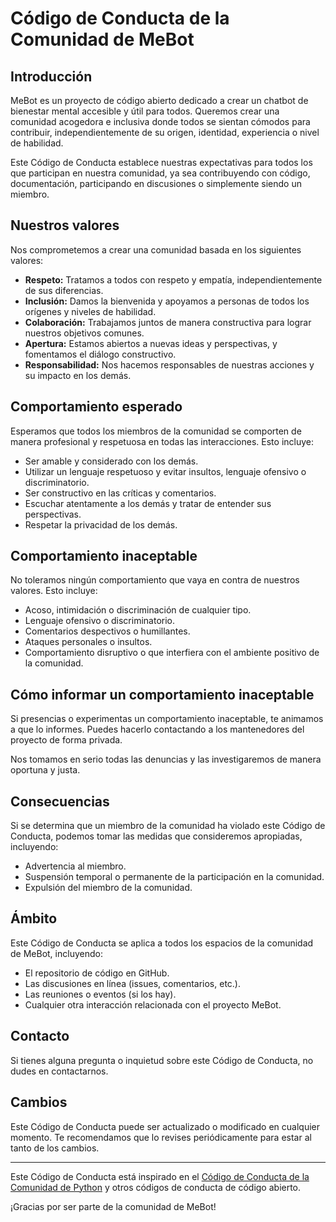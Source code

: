 # Código de Conducta de la Comunidad de MeBot

## Introducción

MeBot es un proyecto de código abierto dedicado a crear un chatbot de bienestar mental accesible y útil para todos. Queremos crear una comunidad acogedora e inclusiva donde todos se sientan cómodos para contribuir, independientemente de su origen, identidad, experiencia o nivel de habilidad.

Este Código de Conducta establece nuestras expectativas para todos los que participan en nuestra comunidad, ya sea contribuyendo con código, documentación, participando en discusiones o simplemente siendo un miembro.

## Nuestros valores

Nos comprometemos a crear una comunidad basada en los siguientes valores:

*   **Respeto:** Tratamos a todos con respeto y empatía, independientemente de sus diferencias.
*   **Inclusión:** Damos la bienvenida y apoyamos a personas de todos los orígenes y niveles de habilidad.
*   **Colaboración:** Trabajamos juntos de manera constructiva para lograr nuestros objetivos comunes.
*   **Apertura:** Estamos abiertos a nuevas ideas y perspectivas, y fomentamos el diálogo constructivo.
*   **Responsabilidad:** Nos hacemos responsables de nuestras acciones y su impacto en los demás.

## Comportamiento esperado

Esperamos que todos los miembros de la comunidad se comporten de manera profesional y respetuosa en todas las interacciones. Esto incluye:

*   Ser amable y considerado con los demás.
*   Utilizar un lenguaje respetuoso y evitar insultos, lenguaje ofensivo o discriminatorio.
*   Ser constructivo en las críticas y comentarios.
*   Escuchar atentamente a los demás y tratar de entender sus perspectivas.
*   Respetar la privacidad de los demás.

## Comportamiento inaceptable

No toleramos ningún comportamiento que vaya en contra de nuestros valores. Esto incluye:

*   Acoso, intimidación o discriminación de cualquier tipo.
*   Lenguaje ofensivo o discriminatorio.
*   Comentarios despectivos o humillantes.
*   Ataques personales o insultos.
*   Comportamiento disruptivo o que interfiera con el ambiente positivo de la comunidad.

## Cómo informar un comportamiento inaceptable

Si presencias o experimentas un comportamiento inaceptable, te animamos a que lo informes. Puedes hacerlo contactando a los mantenedores del proyecto de forma privada.

Nos tomamos en serio todas las denuncias y las investigaremos de manera oportuna y justa.

## Consecuencias

Si se determina que un miembro de la comunidad ha violado este Código de Conducta, podemos tomar las medidas que consideremos apropiadas, incluyendo:

*   Advertencia al miembro.
*   Suspensión temporal o permanente de la participación en la comunidad.
*   Expulsión del miembro de la comunidad.

## Ámbito

Este Código de Conducta se aplica a todos los espacios de la comunidad de MeBot, incluyendo:

*   El repositorio de código en GitHub.
*   Las discusiones en línea (issues, comentarios, etc.).
*   Las reuniones o eventos (si los hay).
*   Cualquier otra interacción relacionada con el proyecto MeBot.

## Contacto

Si tienes alguna pregunta o inquietud sobre este Código de Conducta, no dudes en contactarnos.

## Cambios

Este Código de Conducta puede ser actualizado o modificado en cualquier momento. Te recomendamos que lo revises periódicamente para estar al tanto de los cambios.

---

Este Código de Conducta está inspirado en el [Código de Conducta de la Comunidad de Python](https://www.python.org/psf/codeofconduct/) y otros códigos de conducta de código abierto.

¡Gracias por ser parte de la comunidad de MeBot!
